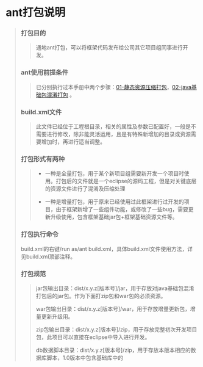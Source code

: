 # ant打包说明

> ### 打包目的
>
> > 通地ant打包，可以将框架代码发布给公司其它项目组同事进行开发。
>
> ### ant使用前提条件
>
> > 已分别执行过本手册中两个步骤：[01-静态资源压缩打包](/01-jing-tai-zi-yuan-ya-suo-da-bao.md)，[02-java基础包混淆打包](/02-javaji-chu-bao-hun-yao-da-bao.md)   。
>
> ### build.xml文件
>
> > 此文件已经位于工程根目录，相关的属性及参数已配置好，一般是不需要进行修改，除非能灵活运用，且是有特殊新增加的目录或资源需要增加时，再进行适当调整。
>
> ### 打包形式有两种
>
> > * 一种是全量打包，用于某个新项目组需要新开发一个项目时使用。打包后的文件就是一个eclipse的源码工程，但是对关键底层的资源文件进行了混淆及压缩处理
> >
> > * 一种是增量打包，用于原来已经使用过此框架进行过开发的项目，由于框架新增了一些组件功能，或修改了一些bug，需要更新升级使用，包含框架基础jar包+框架基础资源文件等。
>
> ### 打包执行命令
>
> build.xml的右键/run as/ant build.xml，具体build.xml文件使用方法，详见build.xml顶部注释。
>
> ### 打包规范
>
> > jar包输出目录：dist/x.y.z\[版本号\]/jar，用于存放对java基础包混淆打包后的jar包。作为下面打zip包和war包的必须资源。
> >
> > war包输出目录：dist/x.y.z\[版本号\]/war，用于存放增量更新包，增量更新升级用。
> >
> > zip包输出目录：dist/x.y.z\[版本号\]/zip，用于存放完整初次开发项目包，此项目可以直接在eclipse中导入进行开发。
> >
> > db数据脚本目录：dist/x.y.z\[版本号\]/zip，用于存放本版本相应的数据库脚本，1.0版本中包含基础库中的

## 



